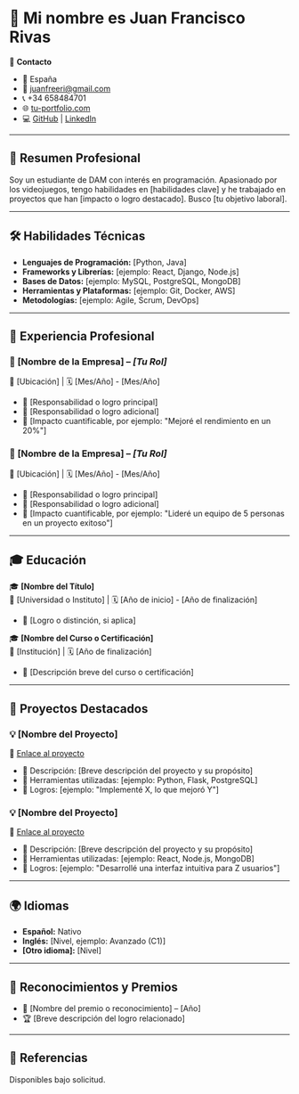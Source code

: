 # 📄 Mi nombre es Juan Francisco Rivas

👤 **Contacto**  
- 📍 España
- 📧 [juanfreeri@gmail.com](mailto:juanfreeri@gmail.com)  
- 📞 +34 658484701 
- 🌐 [tu-portfolio.com](https://tu-portfolio.com)  
- 💻 [GitHub](https://github.com/juafcor) | [LinkedIn](https://www.linkedin.com/in/juan-francisco-rivas-rodrigo-9b12ba250/)

---

## 🎯 **Resumen Profesional**
Soy un estudiante de DAM con interés en programación. Apasionado por los videojuegos, tengo habilidades en [habilidades clave] y he trabajado en proyectos que han [impacto o logro destacado]. Busco [tu objetivo laboral].

---

## 🛠️ **Habilidades Técnicas**
- **Lenguajes de Programación:** [Python, Java]  
- **Frameworks y Librerías:** [ejemplo: React, Django, Node.js]  
- **Bases de Datos:** [ejemplo: MySQL, PostgreSQL, MongoDB]  
- **Herramientas y Plataformas:** [ejemplo: Git, Docker, AWS]  
- **Metodologías:** [ejemplo: Agile, Scrum, DevOps]  

---

## 💼 **Experiencia Profesional**

### 🚀 **[Nombre de la Empresa]** – _[Tu Rol]_  
📍 [Ubicación] | 🗓️ [Mes/Año] - [Mes/Año]  
- 🔹 [Responsabilidad o logro principal]  
- 🔹 [Responsabilidad o logro adicional]  
- 🔹 [Impacto cuantificable, por ejemplo: "Mejoré el rendimiento en un 20%"]  

### 🚀 **[Nombre de la Empresa]** – _[Tu Rol]_  
📍 [Ubicación] | 🗓️ [Mes/Año] - [Mes/Año]  
- 🔹 [Responsabilidad o logro principal]  
- 🔹 [Responsabilidad o logro adicional]  
- 🔹 [Impacto cuantificable, por ejemplo: "Lideré un equipo de 5 personas en un proyecto exitoso"]  

---

## 🎓 **Educación**

🎓 **[Nombre del Título]**  
📍 [Universidad o Instituto] | 🗓️ [Año de inicio] - [Año de finalización]  
- 🏅 [Logro o distinción, si aplica]  

🎓 **[Nombre del Curso o Certificación]**  
📍 [Institución] | 🗓️ [Año de finalización]  
- 🏅 [Descripción breve del curso o certificación]  

---

## 🌟 **Proyectos Destacados**

### 💡 **[Nombre del Proyecto]**  
🔗 [Enlace al proyecto](https://github.com/tuusuario/repositorio)  
- 🔹 Descripción: [Breve descripción del proyecto y su propósito]  
- 🔹 Herramientas utilizadas: [ejemplo: Python, Flask, PostgreSQL]  
- 🔹 Logros: [ejemplo: "Implementé X, lo que mejoró Y"]  

### 💡 **[Nombre del Proyecto]**  
🔗 [Enlace al proyecto](https://github.com/tuusuario/repositorio)  
- 🔹 Descripción: [Breve descripción del proyecto y su propósito]  
- 🔹 Herramientas utilizadas: [ejemplo: React, Node.js, MongoDB]  
- 🔹 Logros: [ejemplo: "Desarrollé una interfaz intuitiva para Z usuarios"]  

---

## 🌍 **Idiomas**
- **Español:** Nativo  
- **Inglés:** [Nivel, ejemplo: Avanzado (C1)]  
- **[Otro idioma]:** [Nivel]  

---

## 🏅 **Reconocimientos y Premios**
- 🥇 [Nombre del premio o reconocimiento] – [Año]  
- 🏆 [Breve descripción del logro relacionado]  

---

## 💬 **Referencias**
Disponibles bajo solicitud.
